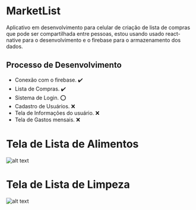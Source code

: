 # MarketList
Aplicativo em desenvolvimento para celular de criação de lista de compras que pode ser compartilhada entre pessoas, estou usando usado react-native para o desenvolvimento e o firebase para o armazenamento dos dados.

## Processo de Desenvolvimento

- Conexão com o firebase. :heavy_check_mark:
- Lista de Compras. :heavy_check_mark:
- Sistema de Login. :o:
- Cadastro de Usuários.  	:x:
- Tela de Informações do usuário.  	:x:
- Tela de Gastos mensais.  	:x:

# Tela de Lista de Alimentos
![alt text](https://lh3.googleusercontent.com/pw/AM-JKLVATM1YAfKDsFWOUh1QExCcmjTjc7G72KVJ_TjcMo6A6TuumQgLt4TBmsML0HGVMzsaST5N7IKA0ZUHXiwQzEzjdeTQqFre3sBYn1LhX2BcNeuB6l2mFGIKow3OXLeqeCSB3gCSg6kzWy9FlmvrXDB5=w455-h955-no?authuser=0)

# Tela de Lista de Limpeza

![alt text](https://lh3.googleusercontent.com/pw/AM-JKLVN8WU3QZWeVQAVJTn-WqW9xvjmvKOtoDKqBAfC756zkeRbApjUbKUBzDATvIo3w_O7jNuX31rv8QdL-YMMNMAWdR-42fX1V_97qlr34DmoLvFLR20_rHcyHY63GFfD6Arx39J1W8u7jwJfxltVZ2ml=w454-h955-no?authuser=0)
